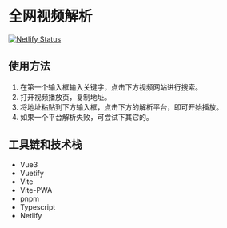 # 全网视频解析

[![Netlify Status](https://api.netlify.com/api/v1/badges/50862160-9ec8-4dc2-a36b-61aec7d49cbc/deploy-status)](https://app.netlify.com/sites/parsevideos/deploys)

## 使用方法

1. 在第一个输入框输入关键字，点击下方视频网站进行搜索。
2. 打开视频播放页，复制地址。
3. 将地址粘贴到下方输入框，点击下方的解析平台，即可开始播放。
4. 如果一个平台解析失败，可尝试下其它的。

## 工具链和技术栈

* Vue3
* Vuetify 
* Vite
* Vite-PWA
* pnpm
* Typescript
* Netlify
